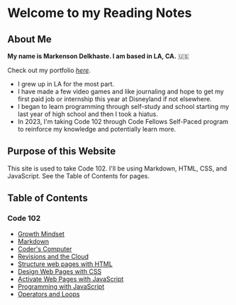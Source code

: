 # Welcome to my **Reading Notes**

## About Me

**My name is Markenson Delkhaste. I am based in LA, CA.** :us:

Check out my portfolio [_here_](https://github.com/markensonian).

- I grew up in LA for the most part.
- I have made a few video games and like journaling and hope to get my first paid job or internship this year at Disneyland if not elsewhere. 
- I began to learn programming through self-study and school starting my last year of high school and then I took a hiatus.
- In 2023, I'm taking Code 102 through Code Fellows Self-Paced program to reinforce my knowledge and potentially learn more.

## Purpose of this Website

This site is used to take Code 102. I'll be using Markdown, HTML, CSS, and JavaScript. See the Table of Contents for pages.

## Table of Contents

### Code 102

- [Growth Mindset](Growth-Mindset.md)
- [Markdown](Markdown.md)
- [Coder's Computer](Coders-Computer.md) 
- [Revisions and the Cloud](Revisions-Cloud.md)
- [Structure web pages with HTML](Structure-with-HTML.md)
- [Design Web Pages with CSS](Design-with-CSS.md)
- [Activate Web Pages with JavaScript](Activate-with-JavaScript.md)
- [Programming with JavaScript](Programming-with-JavaScript.md)
- [Operators and Loops](Operators-Loops.md)
